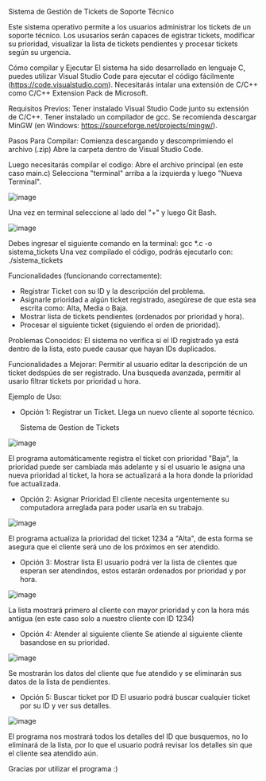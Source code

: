 Sistema de Gestión de Tickets de Soporte Técnico

Este sistema operativo permite a los usuarios administrar los tickets de un soporte técnico. Los ususarios serán capaces de egistrar tickets, modificar su prioridad, visualizar la lista de tickets pendientes y procesar tickets según su urgencia.

Cómo compilar y Ejecutar
El sistema ha sido desarrollado en lenguaje C, puedes utilizar Visual Studio Code para ejecutar el código fácilmente (https://code.visualstudio.com). 
Necesitarás intalar una extensión de C/C++ como C/C++ Extension Pack de Microsoft.

Requisitos Previos:
Tener instalado Visual Studio Code junto su extensión de C/C++.
Tener instalado un compilador de gcc. Se recomienda descargar MinGW (en Windows: https://sourceforge.net/projects/mingw/).

Pasos Para Compilar:
Comienza descargando y descomprimiendo el archivo (.zip)
Abre la carpeta dentro de Visual Studio Code.

Luego necesitarás compilar el codigo:
  Abre el archivo principal (en este caso main.c)
  Selecciona "terminal" arriba a la izquierda y luego "Nueva Terminal".

![image](https://github.com/user-attachments/assets/104b004a-12aa-476a-93d4-466b57edaa20)


  Una vez en terminal seleccione al lado del "+" y luego Git Bash.

![image](https://github.com/user-attachments/assets/f9d1c158-3622-4b3f-8d49-9d9c013b8ccc)


  Debes ingresar el siguiente comando en la terminal: gcc *.c -o sistema_tickets
Una vez compilado el código, podrás ejecutarlo con: ./sistema_tickets

Funcionalidades (funcionando correctamente):
- Registrar Ticket con su ID y la descripción del problema.
- Asignarle prioridad a algún ticket registrado, asegúrese de que esta sea escrita como: Alta, Media o Baja.
- Mostrar lista de tickets pendientes (ordenados por prioridad y hora).
- Procesar el siguiente ticket (siguiendo el orden de prioridad).

Problemas Conocidos:
El sistema no verifica si el ID registrado ya está dentro de la lista, esto puede causar que hayan IDs duplicados.

Funcionalidades a Mejorar:
Permitir al usuario editar la descripción de un ticket dedspúes de ser registrado.
Una busqueda avanzada, permitir al usario filtrar tickets por prioridad u hora.

Ejemplo de Uso:
- Opción 1: Registrar un Ticket.
Llega un nuevo cliente al soporte técnico.

     Sistema de Gestion de Tickets
  
![image](https://github.com/user-attachments/assets/73eeddda-59c3-4586-8694-a8331122f6ee)


El programa automáticamente registra el ticket con prioridad "Baja", la prioridad puede ser cambiada más adelante y si el usuario le asigna una nueva prioridad al ticket, la hora se actualizará a la hora donde la prioridad fue actualizada.

- Opción 2: Asignar Prioridad
El cliente necesita urgentemente su computadora arreglada para poder usarla en su trabajo.

![image](https://github.com/user-attachments/assets/5382ce2a-04ce-4183-9c34-a1e7c6f166f8)


El programa actualiza la prioridad del ticket 1234 a "Alta", de esta forma se asegura que el cliente será uno de los próximos en ser atendido.

- Opción 3: Mostrar lista
El usuario podrá ver la lista de clientes que esperan ser atendindos, estos estarán ordenados por prioridad y por hora.

![image](https://github.com/user-attachments/assets/c2397ef0-d278-4918-9b2d-66644078171d)


La lista mostrará primero al cliente con mayor prioridad y con la hora más antigua (en este caso solo a nuestro cliente con ID 1234)

- Opción 4: Atender al siguiente cliente
Se atiende al siguiente cliente basandose en su prioridad.

![image](https://github.com/user-attachments/assets/ffe50efc-3756-485b-8bb9-9d8e00d78199)


Se mostrarán los datos del cliente que fue atendido y se eliminarán sus datos de la lista de pendientes.

- Opción 5: Buscar ticket por ID
El usuario podrá buscar cualquier ticket por su ID y ver sus detalles.

![image](https://github.com/user-attachments/assets/a62cdccd-e9b8-4f23-bbfd-191bf1548f7c)


El programa nos mostrará todos los detalles del ID que busquemos, no lo eliminará de la lista, por lo que el usuario podrá revisar los detalles sin que el cliente sea atendido aún. 

Gracias por utilizar el programa :)
